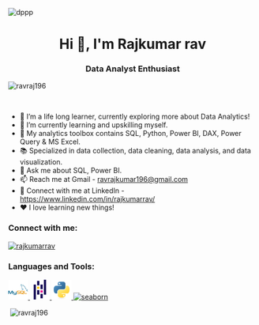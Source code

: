 ![dppp](https://github.com/user-attachments/assets/0fe01c46-a3a1-4ef0-85dc-d6cc1411c194)
<h1 align="center">Hi 👋, I'm Rajkumar rav</h1>
<h3 align="center">Data Analyst Enthusiast</h3>



<p align="left"> <img src="https://komarev.com/ghpvc/?username=ravraj196&label=Profile%20views&color=0e75b6&style=flat" alt="ravraj196" /> </p>

<p align="left"> <a href="https://twitter.com/" target="blank"><img src="https://img.shields.io/twitter/follow/?logo=twitter&style=for-the-badge" alt="" /></a> </p>

- 🔭 I’m a life long learner, currently exploring more about Data Analytics!
- 🌱 I’m currently learning and upskilling myself.
- 🧰 My analytics toolbox contains SQL, Python, Power BI, DAX, Power Query & MS Excel.
- 📚 Specialized in data collection, data cleaning, data analysis, and data visualization.
- 💬 Ask me about SQL, Power BI.
- 📫 Reach me at Gmail - ravrajkumar196@gmail.com
- 🔗 Connect with me at LinkedIn - https://www.linkedin.com/in/rajkumarrav/
- ❤️ I love learning new things!

<h3 align="left">Connect with me:</h3>
<p align="left">
<a href="https://linkedin.com/in/rajkumarrav" target="blank"><img align="center" src="https://raw.githubusercontent.com/rahuldkjain/github-profile-readme-generator/master/src/images/icons/Social/linked-in-alt.svg" alt="rajkumarrav" height="30" width="40" /></a>
</p>

<h3 align="left">Languages and Tools:</h3>
<p align="left"> <a href="https://www.mysql.com/" target="_blank" rel="noreferrer"> <img src="https://raw.githubusercontent.com/devicons/devicon/master/icons/mysql/mysql-original-wordmark.svg" alt="mysql" width="40" height="40"/> </a> <a href="https://pandas.pydata.org/" target="_blank" rel="noreferrer"> <img src="https://raw.githubusercontent.com/devicons/devicon/2ae2a900d2f041da66e950e4d48052658d850630/icons/pandas/pandas-original.svg" alt="pandas" width="40" height="40"/> </a> <a href="https://www.python.org" target="_blank" rel="noreferrer"> <img src="https://raw.githubusercontent.com/devicons/devicon/master/icons/python/python-original.svg" alt="python" width="40" height="40"/> </a> <a href="https://seaborn.pydata.org/" target="_blank" rel="noreferrer"> <img src="https://seaborn.pydata.org/_images/logo-mark-lightbg.svg" alt="seaborn" width="40" height="40"/> </a> </p>



<p>&nbsp;<img align="center" src="https://github-readme-stats.vercel.app/api?username=ravraj196&show_icons=true&locale=en" alt="ravraj196" /></p>


